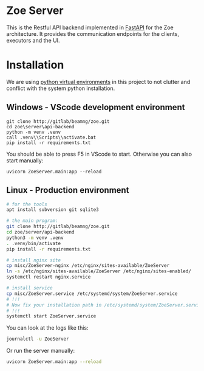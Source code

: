 # Zoe Server

This is the Restful API backend implemented in [FastAPI](https://fastapi.tiangolo.com) for the Zoe architecture.
It provides the communication endpoints for the clients, executors and the UI.

# Installation

We are using [python virtual environments](https://docs.python.org/3/tutorial/venv.html) in this project to not clutter and conflict with the system python installation.

## Windows - VScode development environment
```batch
git clone http://gitlab/beamng/zoe.git
cd zoe\server\api-backend
python -m venv .venv
call .venv\\Scripts\\activate.bat
pip install -r requirements.txt
```

You should be able to press F5 in VScode to start.
Otherwise you can also start manually:
```batch
uvicorn ZoeServer.main:app --reload
```

## Linux - Production environment
```bash
# for the tools
apt install subversion git sqlite3

# the main program:
git clone http://gitlab/beamng/zoe.git
cd zoe/server/api-backend
python3 -m venv .venv
. .venv/bin/activate
pip install -r requirements.txt

# install nginx site
cp misc/ZoeServer-nginx /etc/nginx/sites-available/ZoeServer
ln -s /etc/nginx/sites-available/ZoeServer /etc/nginx/sites-enabled/
systemctl restart nginx.service

# install service
cp misc/ZoeServer.service /etc/systemd/system/ZoeServer.service
# !!!
# Now fix your installation path in /etc/systemd/system/ZoeServer.service (/home/testrunner)
# !!!
systemctl start ZoeServer.service
```

You can look at  the logs like this:
```bash
journalctl -u ZoeServer
```

Or run the server manually:

```bash
uvicorn ZoeServer.main:app --reload
```
